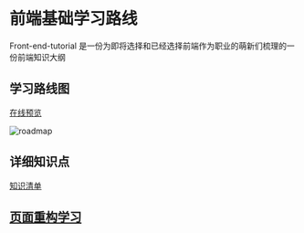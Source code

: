 # 前端基础学习路线

Front-end-tutorial 是一份为即将选择和已经选择前端作为职业的萌新们梳理的一份前端知识大纲

## 学习路线图

[在线预览](https://www.processon.com/view/link/5b55ba3ae4b053a09c11ec6a)

![roadmap](/front-end-tutorial/roadmap-pro.jpg)
<!-- <ImagePreview src="/roadmap-2.png" /> -->

## 详细知识点
[知识清单](front-end-roadmap.md)

## [页面重构学习](page-refractor.md)